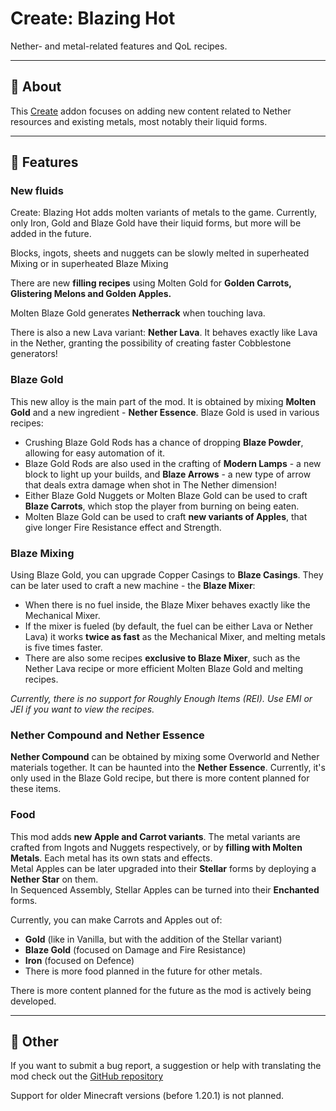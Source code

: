 Create: Blazing Hot
===================

Nether- and metal-related features and QoL recipes.

* * *

📝 About
--------

This [Create](https://modrinth.com/mod/create-fabric) addon focuses on adding new content related to Nether resources and existing metals, most notably their liquid forms.

* * *

🔧 Features
-----------

### New fluids

Create: Blazing Hot adds molten variants of metals to the game. Currently, only Iron, Gold and Blaze Gold have their liquid forms, but more will be added in the future.

Blocks, ingots, sheets and nuggets can be slowly melted in superheated Mixing or in superheated Blaze Mixing

There are new **filling recipes** using Molten Gold for **Golden Carrots, Glistering Melons and Golden Apples.**

Molten Blaze Gold generates **Netherrack** when touching lava.

There is also a new Lava variant: **Nether Lava**. It behaves exactly like Lava in the Nether, granting the possibility of creating faster Cobblestone generators!

### Blaze Gold

This new alloy is the main part of the mod. It is obtained by mixing **Molten Gold** and a new ingredient - **Nether Essence**. Blaze Gold is used in various recipes:

*   Crushing Blaze Gold Rods has a chance of dropping **Blaze Powder**, allowing for easy automation of it.
*   Blaze Gold Rods are also used in the crafting of **Modern Lamps** - a new block to light up your builds, and **Blaze Arrows** - a new type of arrow that deals extra damage when shot in The Nether dimension!
*   Either Blaze Gold Nuggets or Molten Blaze Gold can be used to craft **Blaze Carrots**, which stop the player from burning on being eaten.
*   Molten Blaze Gold can be used to craft **new variants of Apples**, that give longer Fire Resistance effect and Strength.

### Blaze Mixing

Using Blaze Gold, you can upgrade Copper Casings to **Blaze Casings**. They can be later used to craft a new machine - the **Blaze Mixer**:

*   When there is no fuel inside, the Blaze Mixer behaves exactly like the Mechanical Mixer.
*   If the mixer is fueled (by default, the fuel can be either Lava or Nether Lava) it works **twice as fast** as the Mechanical Mixer, and melting metals is five times faster.
*   There are also some recipes **exclusive to Blaze Mixer**, such as the Nether Lava recipe or more efficient Molten Blaze Gold and melting recipes.

_Currently, there is no support for Roughly Enough Items (REI). Use EMI or JEI if you want to view the recipes._

### Nether Compound and Nether Essence

**Nether Compound** can be obtained by mixing some Overworld and Nether materials together. It can be haunted into the **Nether Essence**. Currently, it's only used in the Blaze Gold recipe, but there is more content planned for these items.

### Food

This mod adds **new Apple and Carrot variants**. The metal variants are crafted from Ingots and Nuggets respectively, or by **filling with Molten Metals**. Each metal has its own stats and effects.  
Metal Apples can be later upgraded into their **Stellar** forms by deploying a **Nether Star** on them.  
In Sequenced Assembly, Stellar Apples can be turned into their **Enchanted** forms.

Currently, you can make Carrots and Apples out of:

*   **Gold** (like in Vanilla, but with the addition of the Stellar variant)
*   **Blaze Gold** (focused on Damage and Fire Resistance)
*   **Iron** (focused on Defence)
*   There is more food planned in the future for other metals.

There is more content planned for the future as the mod is actively being developed.

* * *

## 🔨 Other

If you want to submit a bug report, a suggestion or help with translating the mod check out the [GitHub repository](https://github.com/dudek26/Create-Blazing-Hot)

Support for older Minecraft versions (before 1.20.1) is not planned.